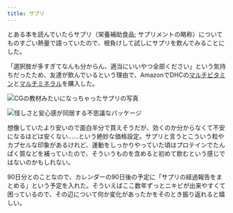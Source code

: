 ```yaml
---
title: サプリ
---
```

とある本を読んでいたらサプリ（栄養補助食品; サプリメントの略称）についてものすごい熱量で語っていたので、根負けして試しにサプリを飲んでみることにした。

「選択肢が多すぎてなんも分からん、適当にいいやつ全部ください」という気持ちだったため、友達が飲んでいるという理由で、AmazonでDHCの[マルチビタミン](https://www.amazon.co.jp/dp/B00GX1E3R6?th=1)と[マルチミネラル](https://www.amazon.co.jp/dp/B01MSSWA5K)を購入した。

![](https://lh5.googleusercontent.com/DFYbulADRh64qZHLBSJRlkUkpYNXMWJvPf5gxmxKKvWoCUOMIcvqBjpii8YS9Spl_F3T0Y9WQKYcaV5Ooe2rsPjmNpQQZUxBmHWl7oWWjEk64NPGfTa_EMtIUJ8pCBN6q4FjAJ3YiogUsmhLLUZqGS8BL96PiB_Sba4JwaDGDWLQYS9eqFT4nFZQ "CGの教材みたいになっちゃったサプリの写真")

![](https://lh5.googleusercontent.com/fvUP6XuldHYuk_TTC-Fn3XngBzxnmYwoixfF01JHfRNXKdnAXd54sT1xSF6eUFacE63YqlbOWjBFZLXyAG2B4Ht7jWHQS9_EEEuYj2sDTo5a-Qw50d16csymnRBu4OlsI_h9sjU3Ij7hnvpJ59cOnee344LbgC-c4G7EL0gqOvvlJG7h67XdC6Fb "怪しさと安心感が同居する不思議なパッケージ")

想像していたより安いので面白半分で買えそうだが、効くのか分からなくて不安になるほどは安くない……という絶妙な価格設定。サプリと言うとこういう粒やカプセルな印象があるけれど、運動をしっかりやっていた頃はプロテインでたんぱく質などを補っていたので、そういうものを含めると初めて飲むという感じではないのかもしれない。

90日分とのことなので、カレンダーの90日後の予定に「サプリの経過報告をまとめる」という予定を入れた。そういえばここ数年ずっとニキビが出来やすくて困っているので、その辺について何か変化があったかをそのとき振り返れると嬉しい。
